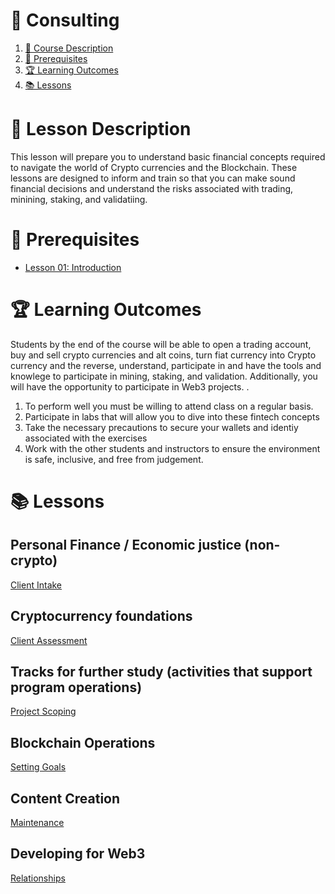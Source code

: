 # **💾 Consulting**

1. [📝 Course Description](#📝-course-description)
2. [🎯 Prerequisites](#🎯-prerequisites)
3. [🏆 Learning Outcomes](#🏆-learning-outcomes)
4. [📚 Lessons](#📚-lessons)


# 📝 Lesson Description

This lesson will prepare you to understand basic financial concepts required to navigate the world of Crypto currencies and the Blockchain. These lessons are designed to inform and train so that you can make sound financial decisions and understand the risks associated with trading, minining, staking, and validatiing.

# 🎯 Prerequisites

* [Lesson 01: Introduction](/courses/01-Introduction/home.md)

# 🏆 Learning Outcomes

Students by the end of the course will be able to open a trading account, buy and sell crypto currencies and alt coins, turn fiat currency into Crypto currency and the reverse, understand, participate in and have the tools and knowlege to participate in mining, staking, and validation. Additionally, you will have the opportunity to participate in Web3 projects.
.


1. To perform well you must be willing to attend class on a regular basis.
2. Participate in labs that will allow you to dive into these fintech concepts
3. Take the necessary precautions to secure your wallets and identiy associated with the exercises
4. Work with the other students and instructors to ensure the environment is safe, inclusive, and free from judgement.

# 📚 Lessons

## Personal Finance / Economic justice (non-crypto)
[Client Intake](/courses/17-Crypto/lessons/personal-finance.md)

## Cryptocurrency foundations
[Client Assessment](/courses/17-Crypto/lessons/crypto-foundations.md)

## Tracks for further study (activities that support program operations)
[Project Scoping](/courses/17-Crypto/lessons/study-tracks.md)

## Blockchain Operations
[Setting Goals](/courses/17-Crypto/lessons/blockchain-operations.md)

## Content Creation
[Maintenance](/courses/17-Crypto/lessons/content-creation.md)

## Developing for Web3
[Relationships](/courses/17-Crypto/lessons/web3.md)
